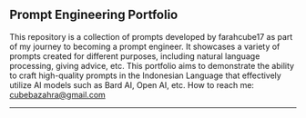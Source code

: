 **Prompt Engineering Portfolio**
----
This repository is a collection of prompts developed by farahcube17 as part of my journey to becoming a prompt engineer. 
It showcases a variety of prompts created for different purposes, including natural language processing, giving advice, etc. 
This portfolio aims to demonstrate the ability to craft high-quality prompts in the Indonesian Language that effectively utilize AI models such as Bard AI, Open AI, etc.
How to reach me: cubebazahra@gmail.com

----

